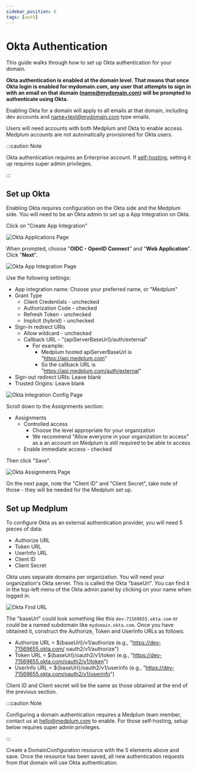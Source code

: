```yaml
---
sidebar_position: 6
tags: [auth]
---
```


# Okta Authentication

This guide walks through how to set up Okta authentication for your domain.

**Okta authentication is enabled at the domain level. That means that once Okta login is enabled for mydomain.com, any user that attempts to sign in with an email on that domain (name@mydomain.com) will be prompted to authenticate using Okta.**

Enabling Okta for a domain will apply to all emails at that domain, including dev accounts and name+text@mydomain.com type emails.

Users will need accounts with both Medplum and Okta to enable access. Medplum accounts are not automatically provisioned for Okta users.

:::caution Note

Okta authentication requires an Enterprise account. If [self-hosting](/docs/self-hosting), setting it up requires super admin privileges.

:::

## Set up Okta

Enabling Okta requires configuration on the Okta side and the Medplum side. You will need to be an Okta admin to set up a App Integration on Okta.

Click on "Create App Integration"

![Okta Applications Page](/img/auth/okta-applications.png)

When prompted, choose "**OIDC - OpenID Connect**" and "**Web Application**". Click "**Next**".

![Okta App Integration Page](/img/auth/okta-app-integration.png)

Use the following settings:

- App integration name: Choose your preferred name, or "Medplum"
- Grant Type
  - Client Credentials - unchecked
  - Authorization Code - checked
  - Refresh Token - unchecked
  - Implicit (hybrid) - unchecked
- Sign-in redirect URIs
  - Allow wildcard - unchecked
  - Callback URL - "{apiServerBaseUrl}/auth/external"
    - For example:
      - Medplum hosted apiServerBaseUrl is "https://api.medplum.com"
      - So the callback URL is "https://api.medplum.com/auth/external"
- Sign-out redirect URIs: Leave blank
- Trusted Origins: Leave blank

![Okta Integration Config Page](/img/auth/okta-integration-config.png)

Scroll down to the Assignments section:

- Assignments
  - Controlled access
    - Choose the level appropriate for your organization
    - We recommend "Allow everyone in your organization to access" as a an account on Medplum is still required to be able to access
  - Enable immediate access - checked

Then click "Save".

![Okta Assignments Page](/img/auth/okta-assignments.png)

On the next page, note the "Client ID" and "Client Secret", take note of those - they will be needed for the Medplum set up.

## Set up Medplum

To configure Okta as an external authentication provider, you will need 5 pieces of data:

- Authorize URL
- Token URL
- UserInfo URL
- Client ID
- Client Secret

Okta uses separate domains per organization. You will need your organization's Okta server. This is called the Okta "baseUrl". You can find it in the top-left menu of the Okta admin panel by clicking on your name when logged in.

![Okta Find URL](/img/auth/okta-find-url.png)

The "baseUrl" could look something like this `dev-71569655.okta.com` or could be a named subdomain like `mydomain.okta.com`. Once you have obtained it, construct the Authorize, Token and UserInfo URLs as follows:

- Authorize URL = ${baseUrl}/v1/authorize (e.g., "https://dev-71569655.okta.com/ oauth2/v1/authorize")
- Token URL = ${baseUrl}/oauth2/v1/token (e.g., "https://dev-71569655.okta.com/oauth2/v1/token")
- UserInfo URL = ${baseUrl}/oauth2/v1/userinfo (e.g., "https://dev-71569655.okta.com/oauth2/v1/userinfo")

Client ID and Client secret will be the same as those obtained at the end of the previous section.

:::caution Note

Configuring a domain authentication requires a Medplum team member, contact us at hello@medplum.com to enable. For those self-hosting, setup below requires super admin privileges.

:::

Create a DomainConfiguration resource with the 5 elements above and save. Once the resource has been saved, all new authentication requests from that domain will use Okta authentication.
